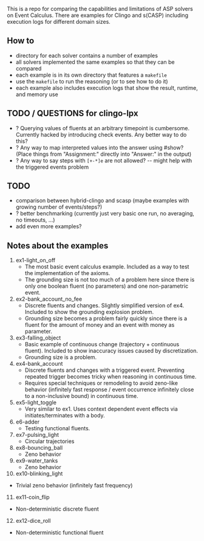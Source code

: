 This is a repo for comparing the capabilities and limitations of ASP solvers on Event Calculus.
There are examples for Clingo and s(CASP) including execution logs for different domain sizes.


## How to
- directory for each solver contains a number of examples
- all solvers implemented the same examples so that they can be compared
- each example is in its own directory that features a `makefile`
- use the `makefile` to run the reasoning (or to see how to do it)
- each example also includes execution logs that show the result, runtime, and memory use


## TODO / QUESTIONS for clingo-lpx
- ? Querying values of fluents at an arbitrary timepoint is cumbersome. Currently hacked by introducing check events. Any better way to do this?
- ? Any way to map interpreted values into the answer using #show? (Place things from "Assignment:" directly into "Answer:" in the output)
- ? Any way to say steps with `[+-*]e` are not allowed? -- might help with the triggered events problem

## TODO
- comparison between hybrid-clingo and scasp (maybe examples with growing number of events/steps?)
- ? better benchmarking (currently just very basic one run, no averaging, no timeouts, ...)
- add even more examples?


## Notes about the examples
1) ex1-light_on_off
   - The most basic event calculus example. Included as a way to test the implementation of the axioms.
   - The grounding size is not too much of a problem here since there is only one boolean fluent (no parameters) and one non-parametric event.
2) ex2-bank_account_no_fee
   - Discrete fluents and changes. Slightly simplified version of ex4. Included to show the grounding explosion problem.
   - Grounding size becomes a problem fairly quickly since there is a fluent for the amount of money and an event with money as parameter.
3) ex3-falling_object
   - Basic example of continuous change (trajectory + continuous fluent). Included to show inaccuracy issues caused by discretization.
   - Grounding size is a problem.
4) ex4-bank_account
   - Discrete fluents and changes with a triggered event. Preventing repeated trigger becomes tricky when reasoning in continuous time.
   - Requires special techniques or remodeling to avoid zeno-like behavior (infinitely fast response / event occurrence infinitely close to a non-inclusive bound) in continuous time.
5) ex5-light_toggle
   - Very similar to ex1. Uses context dependent event effects via initiates/terminates with a body.
6) e6-adder
   - Testing functional fluents. 
7) ex7-pulsing_light 
   - Circular trajectories
8) ex8-bouncing_ball
   - Zeno behavior
9) ex9-water_tanks
   - Zeno behavior
10) ex10-blinking_light
   - Trivial zeno behavior (infinitely fast frequency)
11) ex11-coin_flip
   - Non-deterministic discrete fluent
12) ex12-dice_roll
   - Non-deterministic functional fluent